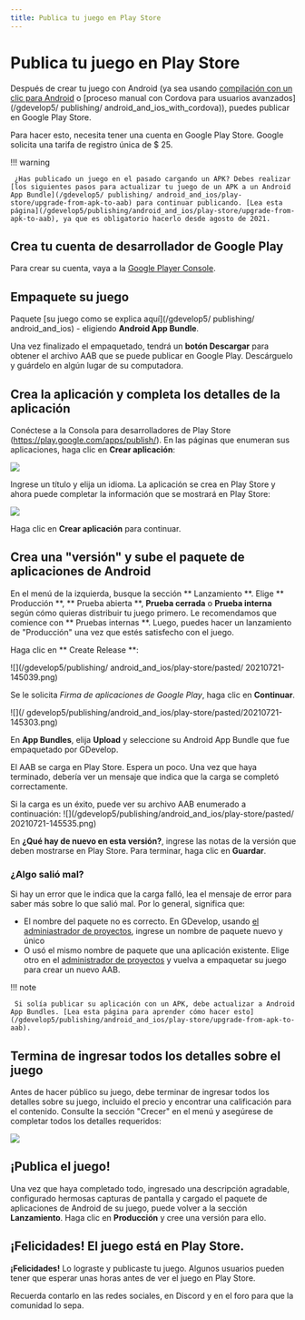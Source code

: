 ```yaml
---
title: Publica tu juego en Play Store
---
```

# Publica tu juego en Play Store

Después de crear tu juego con Android (ya sea usando [compilación con un clic para Android](/gdevelop5/publishing/android_and_ios) o [proceso manual con Cordova para usuarios avanzados](/gdevelop5/ publishing/ android_and_ios_with_cordova)), puedes publicar en Google Play Store.

Para hacer esto, necesita tener una cuenta en Google Play Store. Google solicita una tarifa de registro única de $ 25.

!!! warning

     ¿Has publicado un juego en el pasado cargando un APK? Debes realizar [los siguientes pasos para actualizar tu juego de un APK a un Android App Bundle](/gdevelop5/ publishing/ android_and_ios/play-store/upgrade-from-apk-to-aab) para continuar publicando. [Lea esta página](/gdevelop5/publishing/android_and_ios/play-store/upgrade-from-apk-to-aab), ya que es obligatorio hacerlo desde agosto de 2021.

## Crea tu cuenta de desarrollador de Google Play

Para crear su cuenta, vaya a la [Google Player Console](https://play.google.com/console/about/).

## Empaquete su juego

Paquete [su juego como se explica aquí](/gdevelop5/ publishing/ android_and_ios) - eligiendo **Android App Bundle**.

Una vez finalizado el empaquetado, tendrá un **botón Descargar** para obtener el archivo AAB que se puede publicar en Google Play.
Descárguelo y guárdelo en algún lugar de su computadora.

## Crea la aplicación y completa los detalles de la aplicación

Conéctese a la Consola para desarrolladores de Play Store (https://play.google.com/apps/publish/). En las páginas que enumeran sus aplicaciones, haga clic en **Crear aplicación**:

![](/gdevelop5/publishing/android_and_ios/play-store/pegado/20210721-144512.png)

Ingrese un título y elija un idioma. La aplicación se crea en Play Store y ahora puede completar la información que se mostrará en Play Store:

![](/gdevelop5/publishing/android_and_ios/play-store/pegado/20210721-144627.png)

Haga clic en **Crear aplicación** para continuar.

## Crea una "versión" y sube el paquete de aplicaciones de Android

En el menú de la izquierda, busque la sección ** Lanzamiento **. Elige ** Producción **, ** Prueba abierta **, **Prueba cerrada** o **Prueba interna** según cómo quieras distribuir tu juego primero. Le recomendamos que comience con ** Pruebas internas **. Luego, puedes hacer un lanzamiento de "Producción" una vez que estés satisfecho con el juego.

Haga clic en ** Create Release **:

![](/gdevelop5/publishing/ android_and_ios/play-store/pasted/ 20210721-145039.png)

Se le solicita *Firma de aplicaciones de Google Play*, haga clic en **Continuar**.

![](/ gdevelop5/publishing/android_and_ios/play-store/pasted/20210721-145303.png)

En **App Bundles**, elija **Upload** y seleccione su Android App Bundle que fue empaquetado por GDevelop.

El AAB se carga en Play Store. Espera un poco.
Una vez que haya terminado, debería ver un mensaje que indica que la carga se completó correctamente.

Si la carga es un éxito, puede ver su archivo AAB enumerado a continuación:
![](/gdevelop5/publishing/android_and_ios/play-store/pasted/ 20210721-145535.png)

En **¿Qué hay de nuevo en esta versión?**, ingrese las notas de la versión que deben mostrarse en Play Store. Para terminar, haga clic en **Guardar**.

### ¿Algo salió mal?

Si hay un error que le indica que la carga falló, lea el mensaje de error para saber más sobre lo que salió mal. Por lo general, significa que:

* El nombre del paquete no es correcto. En GDevelop, usando [el adminiastrador de proyectos](http://wiki.compilgames.net/doku.php/gdevelop5/interface/project-manager), ingrese un nombre de paquete nuevo y único
* O usó el mismo nombre de paquete que una aplicación existente. Elige otro en el [administrador de proyectos](http://wiki.compilgames.net/doku.php/gdevelop5/interface/project-manager) y vuelva a empaquetar su juego para crear un nuevo AAB.

!!! note

     Si solía publicar su aplicación con un APK, debe actualizar a Android App Bundles. [Lea esta página para aprender cómo hacer esto](/gdevelop5/publishing/android_and_ios/play-store/upgrade-from-apk-to-aab). 

## Termina de ingresar todos los detalles sobre el juego

Antes de hacer público su juego, debe terminar de ingresar todos los detalles sobre su juego, incluido el precio y encontrar una calificación para el contenido. Consulte la sección "Crecer" en el menú y asegúrese de completar todos los detalles requeridos:

![](/gdevelop5/publishing/android_and_ios/play-store/pegado/20210721-145735.png)

## ¡Publica el juego!

Una vez que haya completado todo, ingresado una descripción agradable, configurado hermosas capturas de pantalla y cargado el paquete de aplicaciones de Android de su juego, puede volver a la sección **Lanzamiento**. Haga clic en **Producción** y cree una versión para ello.


## ¡Felicidades! El juego está en Play Store.

**¡Felicidades!** Lo lograste y publicaste tu juego.
Algunos usuarios pueden tener que esperar unas horas antes de ver el juego en Play Store.

Recuerda contarlo en las redes sociales, en Discord y en el foro para que la comunidad lo sepa.